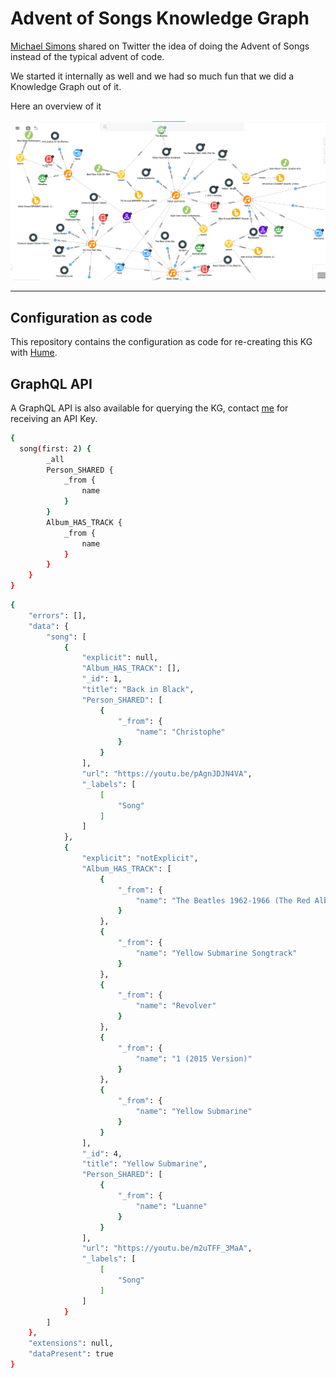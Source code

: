 # Advent of Songs Knowledge Graph

[Michael Simons](https://twitter.com/rotnroll666) shared on Twitter the idea of doing the Advent of Songs instead of the typical advent of code.

We started it internally as well and we had so much fun that we did a Knowledge Graph out of it.

Here an overview of it 

![Song Overview](./_pkg/img.jpeg)

---

## Configuration as code

This repository contains the configuration as code for re-creating this KG with [Hume](https://graphaware.com/products/hume).

## GraphQL API

A GraphQL API is also available for querying the KG, contact [me](https://twitter.com/ikwattro) for receiving an API Key.

```bash
{
  song(first: 2) {
		_all
		Person_SHARED {
			_from {
				name
			}
		}
		Album_HAS_TRACK {
			_from {
				name
			}
		}
	}
}
```

```bash
{
	"errors": [],
	"data": {
		"song": [
			{
				"explicit": null,
				"Album_HAS_TRACK": [],
				"_id": 1,
				"title": "Back in Black",
				"Person_SHARED": [
					{
						"_from": {
							"name": "Christophe"
						}
					}
				],
				"url": "https://youtu.be/pAgnJDJN4VA",
				"_labels": [
					[
						"Song"
					]
				]
			},
			{
				"explicit": "notExplicit",
				"Album_HAS_TRACK": [
					{
						"_from": {
							"name": "The Beatles 1962-1966 (The Red Album)"
						}
					},
					{
						"_from": {
							"name": "Yellow Submarine Songtrack"
						}
					},
					{
						"_from": {
							"name": "Revolver"
						}
					},
					{
						"_from": {
							"name": "1 (2015 Version)"
						}
					},
					{
						"_from": {
							"name": "Yellow Submarine"
						}
					}
				],
				"_id": 4,
				"title": "Yellow Submarine",
				"Person_SHARED": [
					{
						"_from": {
							"name": "Luanne"
						}
					}
				],
				"url": "https://youtu.be/m2uTFF_3MaA",
				"_labels": [
					[
						"Song"
					]
				]
			}
		]
	},
	"extensions": null,
	"dataPresent": true
}
```

